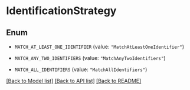 # IdentificationStrategy

## Enum


* `MATCH_AT_LEAST_ONE_IDENTIFIER` (value: `"MatchAtLeastOneIdentifier"`)

* `MATCH_ANY_TWO_IDENTIFIERS` (value: `"MatchAnyTwoIdentifiers"`)

* `MATCH_ALL_IDENTIFIERS` (value: `"MatchAllIdentifiers"`)


[[Back to Model list]](../README.md#documentation-for-models) [[Back to API list]](../README.md#documentation-for-api-endpoints) [[Back to README]](../README.md)


